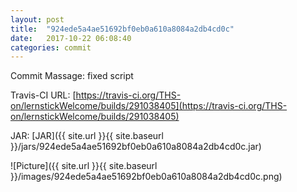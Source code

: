 ```yaml
---
layout: post
title:  "924ede5a4ae51692bf0eb0a610a8084a2db4cd0c"
date:   2017-10-22 06:08:40
categories: commit
---
```


Commit Massage: fixed script  

Travis-CI URL: [https://travis-ci.org/THS-on/lernstickWelcome/builds/291038405](https://travis-ci.org/THS-on/lernstickWelcome/builds/291038405)

JAR: [JAR]({{ site.url }}{{ site.baseurl }}/jars/924ede5a4ae51692bf0eb0a610a8084a2db4cd0c.jar)

![Picture]({{ site.url }}{{ site.baseurl }}/images/924ede5a4ae51692bf0eb0a610a8084a2db4cd0c.png)


